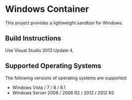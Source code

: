 Windows Container
=================

This project provides a lightweight sandbox for Windows.

Build Instructions
------------------

Use Visual Studio 2013 Update 4.

Supported Operating Systems
---------------------------

The following versions of operating systems are supported:
* Windows Vista / 7 / 8 / 8.1
* Windows Server 2008 / 2008 R2 / 2012 / 2012 R2
